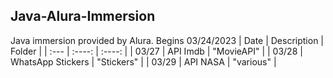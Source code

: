 ## Java-Alura-Immersion
Java immersion provided by Alura. Begins 03/24/2023
| Date     | Description       | Folder        |
| :---     |      :----:       |     :----:    |
| 03/27    | API Imdb          | "MovieAPI"    |
| 03/28    | WhatsApp Stickers | "Stickers"    |
| 03/29    | API NASA          | "various"     |
